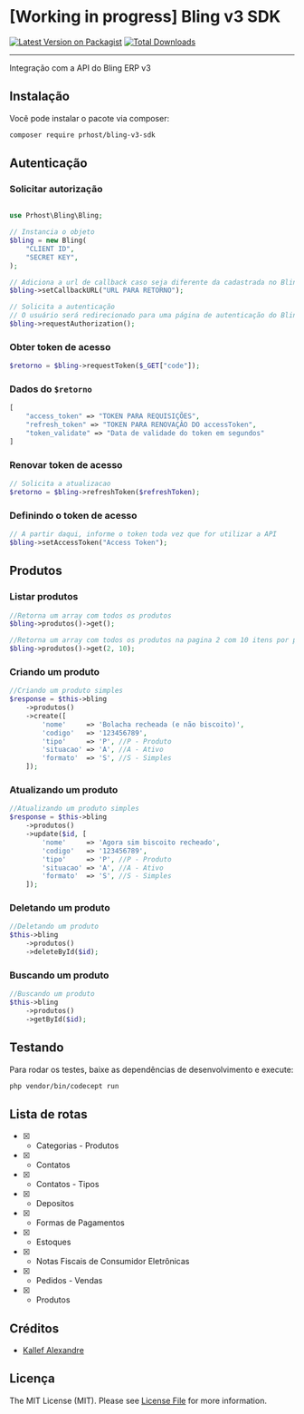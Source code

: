 # [Working in progress] Bling v3 SDK

[![Latest Version on Packagist](https://img.shields.io/packagist/v/prhost/bling-v3-sdk.svg?style=flat-square)](https://packagist.org/packages/prhost/bling-v3-sdk)
[![Total Downloads](https://img.shields.io/packagist/dt/prhost/bling-v3-sdk.svg?style=flat-square)](https://packagist.org/packages/prhost/bling-v3-sdk)

---
Integração com a API do Bling ERP v3

## Instalação

Você pode instalar o pacote via composer:

```bash
composer require prhost/bling-v3-sdk
```

## Autenticação

### Solicitar autorização

```php

use Prhost\Bling\Bling;

// Instancia o objeto
$bling = new Bling(
    "CLIENT ID",
    "SECRET KEY",
);

// Adiciona a url de callback caso seja diferente da cadastrada no Bling
$bling->setCallbackURL("URL PARA RETORNO");

// Solicita a autenticação
// O usuário será redirecionado para uma página de autenticação do Bling
$bling->requestAuthorization();
```

### Obter token de acesso

```php
$retorno = $bling->requestToken($_GET["code"]);
```

### Dados do `$retorno`

```php
[
    "access_token" => "TOKEN PARA REQUISIÇÕES",
    "refresh_token" => "TOKEN PARA RENOVAÇÂO DO accessToken",
    "token_validate" => "Data de validade do token em segundos"
]
```

### Renovar token de acesso

```php
// Solicita a atualizacao
$retorno = $bling->refreshToken($refreshToken);
```

### Definindo o token de acesso

```php
// A partir daqui, informe o token toda vez que for utilizar a API
$bling->setAccessToken("Access Token");
```

## Produtos

### Listar produtos

```php
//Retorna um array com todos os produtos
$bling->produtos()->get();

//Retorna um array com todos os produtos na pagina 2 com 10 itens por pagina
$bling->produtos()->get(2, 10);
```

### Criando um produto

```php
//Criando um produto simples
$response = $this->bling
    ->produtos()
    ->create([
        'nome'     => 'Bolacha recheada (e não biscoito)',
        'codigo'   => '123456789',
        'tipo'     => 'P', //P - Produto
        'situacao' => 'A', //A - Ativo
        'formato'  => 'S', //S - Simples
    ]);
```

### Atualizando um produto

```php
//Atualizando um produto simples
$response = $this->bling
    ->produtos()
    ->update($id, [
        'nome'     => 'Agora sim biscoito recheado',
        'codigo'   => '123456789',
        'tipo'     => 'P', //P - Produto
        'situacao' => 'A', //A - Ativo
        'formato'  => 'S', //S - Simples
    ]);
```

### Deletando um produto

```php
//Deletando um produto
$this->bling
    ->produtos()
    ->deleteById($id);
```

### Buscando um produto

```php
//Buscando um produto
$this->bling
    ->produtos()
    ->getById($id);
```

## Testando

Para rodar os testes, baixe as dependências de desenvolvimento e execute:
```bash
php vendor/bin/codecept run
```

## Lista de rotas

- [X] - Categorias - Produtos
- [X] - Contatos
- [X] - Contatos - Tipos
- [X] - Depositos
- [X] - Formas de Pagamentos
- [X] - Estoques
- [X] - Notas Fiscais de Consumidor Eletrônicas
- [X] - Pedidos - Vendas
- [X] - Produtos

## Créditos

- [Kallef Alexandre](https://github.com/prhost)

## Licença

The MIT License (MIT). Please see [License File](LICENSE.md) for more information.
